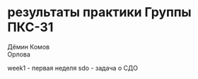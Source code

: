 
результаты практики Группы ПКС-31
========================
Дёмин 
Комов  
Орлова

week1 - первая неделя
sdo - задача о СДО
